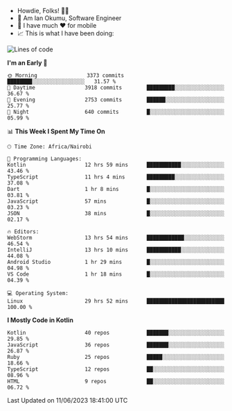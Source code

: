 
* Howdie, Folks! 👋🤓
* 🤪 Am Ian Okumu, Software Engineer
* 📱 I have much ❤️ for mobile
* 📈 This is what I have been doing:
  
<!-- <a href="https://otsembo.github.io/OtsemboPortfolio/" style="margin-right:.5%; margin-top=.5%;">
  <img align="center" src="https://github-readme-stats.vercel.app/api/top-langs/?username=otsembo&layout=compact" />
</a> -->

<!--START_SECTION:waka-->
![Lines of code](https://img.shields.io/badge/From%20Hello%20World%20I%27ve%20Written-8.0%20million%20lines%20of%20code-blue)

**I'm an Early 🐤** 

```text
🌞 Morning                3373 commits        ████████░░░░░░░░░░░░░░░░░   31.57 % 
🌆 Daytime                3918 commits        █████████░░░░░░░░░░░░░░░░   36.67 % 
🌃 Evening                2753 commits        ██████░░░░░░░░░░░░░░░░░░░   25.77 % 
🌙 Night                  640 commits         █░░░░░░░░░░░░░░░░░░░░░░░░   05.99 % 
```


📊 **This Week I Spent My Time On** 

```text
🕑︎ Time Zone: Africa/Nairobi

💬 Programming Languages: 
Kotlin                   12 hrs 59 mins      ███████████░░░░░░░░░░░░░░   43.46 % 
TypeScript               11 hrs 4 mins       █████████░░░░░░░░░░░░░░░░   37.08 % 
Dart                     1 hr 8 mins         █░░░░░░░░░░░░░░░░░░░░░░░░   03.81 % 
JavaScript               57 mins             █░░░░░░░░░░░░░░░░░░░░░░░░   03.23 % 
JSON                     38 mins             █░░░░░░░░░░░░░░░░░░░░░░░░   02.17 % 

🔥 Editors: 
WebStorm                 13 hrs 54 mins      ████████████░░░░░░░░░░░░░   46.54 % 
IntelliJ                 13 hrs 10 mins      ███████████░░░░░░░░░░░░░░   44.08 % 
Android Studio           1 hr 29 mins        █░░░░░░░░░░░░░░░░░░░░░░░░   04.98 % 
VS Code                  1 hr 18 mins        █░░░░░░░░░░░░░░░░░░░░░░░░   04.39 % 

💻 Operating System: 
Linux                    29 hrs 52 mins      █████████████████████████   100.00 % 
```

**I Mostly Code in Kotlin** 

```text
Kotlin                   40 repos            ███████░░░░░░░░░░░░░░░░░░   29.85 % 
JavaScript               36 repos            ███████░░░░░░░░░░░░░░░░░░   26.87 % 
Ruby                     25 repos            █████░░░░░░░░░░░░░░░░░░░░   18.66 % 
TypeScript               12 repos            ██░░░░░░░░░░░░░░░░░░░░░░░   08.96 % 
HTML                     9 repos             ██░░░░░░░░░░░░░░░░░░░░░░░   06.72 % 
```




 Last Updated on 11/06/2023 18:41:00 UTC
<!--END_SECTION:waka-->

<br />
<br />
<br />
<br />
<br />
  
  </div>
<!---
otsembo/otsembo is a ✨ special ✨ repository because its `README.md` (this file) appears on your GitHub profile.
You can click the Preview link to take a look at your changes.
--->
